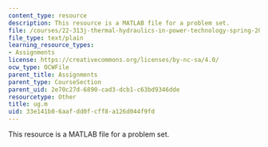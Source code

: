 ```yaml
---
content_type: resource
description: This resource is a MATLAB file for a problem set.
file: /courses/22-313j-thermal-hydraulics-in-power-technology-spring-2007/33e141b06aafdd0fcff8a126d044f9fd_ug.m
file_type: text/plain
learning_resource_types:
- Assignments
license: https://creativecommons.org/licenses/by-nc-sa/4.0/
ocw_type: OCWFile
parent_title: Assignments
parent_type: CourseSection
parent_uid: 2e70c27d-6890-cad3-dcb1-c63bd9346dde
resourcetype: Other
title: ug.m
uid: 33e141b0-6aaf-dd0f-cff8-a126d044f9fd
---
```

This resource is a MATLAB file for a problem set.